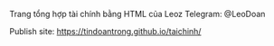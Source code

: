 Trang tổng hợp tài chính bằng HTML của Leoz
Telegram: @LeoDoan

Publish site: https://tindoantrong.github.io/taichinh/